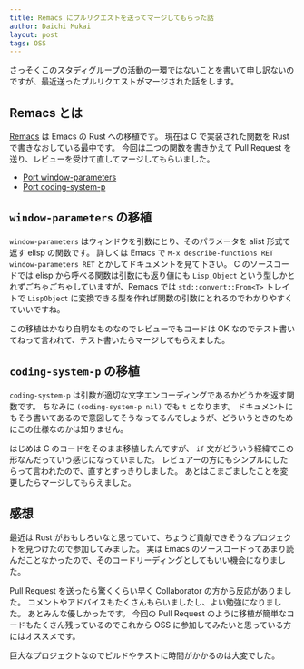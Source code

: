 ```yaml
---
title: Remacs にプルリクエストを送ってマージしてもらった話
author: Daichi Mukai
layout: post
tags: OSS
---
```


さっそくこのスタディグループの活動の一環ではないことを書いて申し訳ないのですが、最近送ったプルリクエストがマージされた話をします。

## Remacs とは
[Remacs](https://github.com/Wilfred/remacs) は Emacs の Rust への移植です。
現在は C で実装された関数を Rust で書きなおしている最中です。
今回は二つの関数を書きかえて Pull Request を送り、レビューを受けて直してマージしてもらいました。

- [Port window-parameters](https://github.com/Wilfred/remacs/pull/1150)
- [Port coding-system-p](https://github.com/Wilfred/remacs/pull/1163)

## `window-parameters` の移植
`window-parameters` はウィンドウを引数にとり、そのパラメータを alist 形式で返す elisp の関数です。
詳しくは Emacs で `M-x describe-functions RET window-parameters RET` とかしてドキュメントを見て下さい。
C のソースコードでは elisp から呼べる関数は引数にも返り値にも `Lisp_Object` という型しかとれずごちゃごちゃしていますが、Remacs では `std::convert::From<T>` トレイトで `LispObject` に変換できる型を作れば関数の引数にとれるのでわかりやすくていいですね。

この移植はかなり自明なものなのでレビューでもコードは OK なのでテスト書いてねって言われて、テスト書いたらマージしてもらえました。

## `coding-system-p` の移植
`coding-system-p` は引数が適切な文字エンコーディングであるかどうかを返す関数です。
ちなみに `(coding-system-p nil)` でも `t` となります。
ドキュメントにもそう書いてあるので意図してそうなってるんでしょうが、どういうときのためにこの仕様なのかは知りません。

はじめは C のコードをそのまま移植したんですが、 `if` 文がどういう経緯でこの形なんだっていう感じになっていました。
レビュアーの方にもシンプルにしたらって言われたので、直すとすっきりしました。
あとはこまごましたことを変更したらマージしてもらえました。

## 感想
最近は Rust がおもしろいなと思っていて、ちょうど貢献できそうなプロジェクトを見つけたので参加してみました。
実は Emacs のソースコードってあまり読んだことなかったので、そのコードリーディングとしてもいい機会になりました。

Pull Request を送ったら驚くくらい早く Collaborator の方から反応がありました。
コメントやアドバイスもたくさんもらいましたし、よい勉強になりました。
あとみんな優しかったです。
今回の Pull Request のように移植が簡単なコードもたくさん残っているのでこれから OSS に参加してみたいと思っている方にはオススメです。

巨大なプロジェクトなのでビルドやテストに時間がかかるのは大変でした。

